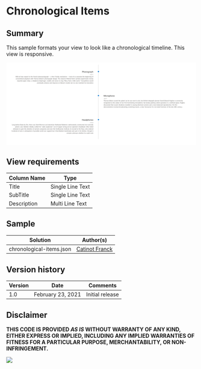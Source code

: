 # Chronological Items

## Summary
This sample formats your view to look like a chronological timeline. This view is responsive.

![screenshot of the sample](./assets/screenshot.png)

## View requirements

Column Name   |Type
--------------|--------------
Title         | Single Line Text
SubTitle      | Single Line Text
Description   | Multi Line Text

## Sample

Solution|Author(s)
--------|---------
chronological-items.json | [Catinot Franck](https://github.com/fcatinot)

## Version history

Version |Date              |Comments
--------|------------------|--------------------------------
1.0     |February 23, 2021  |Initial release


## Disclaimer
**THIS CODE IS PROVIDED *AS IS* WITHOUT WARRANTY OF ANY KIND, EITHER EXPRESS OR IMPLIED, INCLUDING ANY IMPLIED WARRANTIES OF FITNESS FOR A PARTICULAR PURPOSE, MERCHANTABILITY, OR NON-INFRINGEMENT.**

<img src="https://pnptelemetry.azurewebsites.net/list-formatting/view-samples/chronological-items" />
